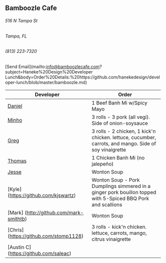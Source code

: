 ## Bamboozle Cafe
###### 516 N Tampa St
###### Tampa, FL
###### (813) 223-7320
[Send Email](mailto:info@bamboozlecafe.com?subject=Haneke%20Design%20Developer Lunch&body=Order%20Details:%20https://github.com/hanekedesign/developer-lunch/blob/master/bamboozle.md)

Developer     | Order
--------------|---------------------
[Daniel](https://github.com/dtartaglia)           	| 1 Beef Banh Mi w/Spicy Mayo
[Minho](https://github.com/minhochoi)               | 3 rolls - 3 pork (all vegi). Side of onion-soysauce
[Greg](https://github.com/greghochsprung)           | 3 rolls - 2 chicken, 1 kick'n chicken. lettuce, cucumber, carrots, and mango. Side of soy vinaigrette
[Thomas](https://github.com/ThomasKomarnicki)       | 1 Chicken Banh Mi (no jalepeño)
[Jesse](https://github.com/jessecurry)              | Wonton Soup
[Kyle] (https://github.com/kjswartz)                | Wonton Soup - Pork Dumplings simmered in a ginger pork bouillon topped with 5-Spiced BBQ Pork and scallions
[Mark] (http://github.com/mark-smithtb)             | Wonton Soup
[Chris] (https://github.com/stomp1128)              | 3 rolls - kick'n chicken. lettuce, carrots, mango, citrus vinaigrette
[Austin C] (https://github.com/saleac)              | 
